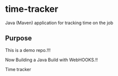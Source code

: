 # time-tracker
Java (Maven) application for tracking time on the job

## Purpose

This is a demo repo.!!!

Now Building a Java Build with WebHOOKS.!!

Time tracker
